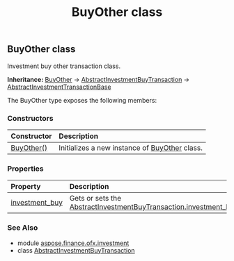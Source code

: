 ﻿---
title: BuyOther class
second_title: Aspose.Finance for Python via .NET API References
description: 
type: docs
weight: 100
url: /python-net/aspose.finance.ofx.investment/buyother/
is_root: false
---

## BuyOther class

Investment buy other transaction class.



**Inheritance:** [BuyOther](/finance/python-net/aspose.finance.ofx.investment/buyother) → 
[AbstractInvestmentBuyTransaction](/finance/python-net/aspose.finance.ofx.investment/abstractinvestmentbuytransaction) → 
[AbstractInvestmentTransactionBase](/finance/python-net/aspose.finance.ofx.investment/abstractinvestmenttransactionbase)



The BuyOther type exposes the following members:

### Constructors
| Constructor | Description |
| :- | :- |
| [BuyOther()](/finance/python-net/aspose.finance.ofx.investment/buyother/__init__/#) | Initializes a new instance of [BuyOther](/finance/python-net/aspose.finance.ofx.investment/buyother) class. |


### Properties
| Property | Description |
| :- | :- |
| [investment_buy](/finance/python-net/aspose.finance.ofx.investment/buyother/investment_buy) | Gets or sets the [AbstractInvestmentBuyTransaction.investment_buy](/finance/python-net/aspose.finance.ofx.investment/abstractinvestmentbuytransaction#investment_buy). |


### See Also

* module [aspose.finance.ofx.investment](../)
* class [AbstractInvestmentBuyTransaction](/finance/python-net/aspose.finance.ofx.investment/abstractinvestmentbuytransaction)
